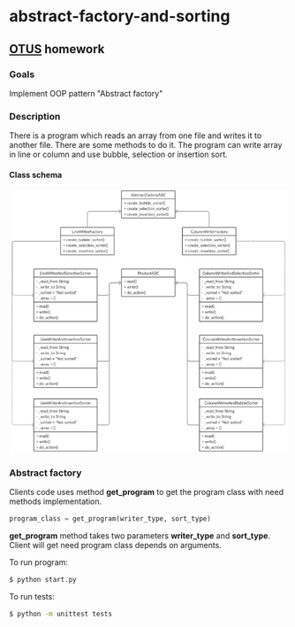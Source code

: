 # abstract-factory-and-sorting

## [OTUS](https://otus.ru) homework

### Goals
Implement OOP pattern "Abstract factory"

### Description
There is a program which reads an array from one file and writes it to another file. 
There are some methods to do it. The program can write array in line or column and use
bubble, selection or insertion sort.

#### Class schema
![](class_schema/abstract-factory-and-sorting.png)


### Abstract factory
Clients code uses method **get_program** to get the program class with need methods implementation.
```python
program_class = get_program(writer_type, sort_type)
```
**get_program** method takes two parameters **writer_type** and **sort_type**. 
Client will get need program class depends on arguments.

To run program:
```bash
$ python start.py
```

To run tests:
```bash
$ python -m unittest tests
```